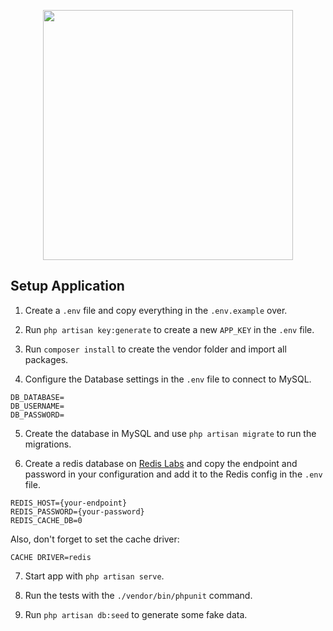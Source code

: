 <p align="center"><img src="https://res.cloudinary.com/dtfbvvkyp/image/upload/v1566331377/laravel-logolockup-cmyk-red.svg" width="400"></p>

## Setup Application

1. Create a `.env` file and copy everything in the `.env.example` over.

2. Run `php artisan key:generate` to create a new `APP_KEY` in the `.env` file.

3. Run `composer install` to create the vendor folder and import all packages.

4. Configure the Database settings in the `.env` file to connect to MySQL.

```
DB_DATABASE=
DB_USERNAME=
DB_PASSWORD=
```

5. Create the database in MySQL and use `php artisan migrate` to run the migrations.

6. Create a redis database on [Redis Labs](redislabs.coms) and copy the endpoint and password in your configuration and add it to the Redis config in the `.env` file.

```
REDIS_HOST={your-endpoint}
REDIS_PASSWORD={your-password}
REDIS_CACHE_DB=0
```

Also, don't forget to set the cache driver:

```
CACHE DRIVER=redis
```

7. Start app with `php artisan serve`.

8. Run the tests with the `./vendor/bin/phpunit` command.

9. Run `php artisan db:seed` to generate some fake data.
